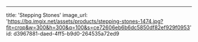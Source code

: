 ---
title: 'Stepping Stones'
image_url: 'https://bq.imgix.net/assets/products/stepping-stones-1474.jpg?fit=crop&w=300&h=300&q=100&s=ce72606eb6b6dc5850df82ef929f0953'
id: d3967881-daed-4ff5-b9d0-264535a72ed9
